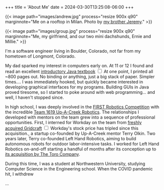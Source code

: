 +++
title = 'About Me'
date = 2024-03-30T13:25:08-06:00
+++

<section>

{{< image
  path="images/andrew.jpg"
  process="resize 900x q90"
  marginnote="Me on a rooftop in Milan. Photo by [my brother Jeremy](https://www.instagram.com/jeremyvisuals/)." >}}

{{< image
  path="images/group.jpg"
  process="resize 900x q90"
  marginnote="Me, my girlfriend, and our two mini dachshunds, Ernie and Millie." >}}

I'm a software engineer living in Boulder, Colorado, not far from my hometown of Longmont, Colorado.

My dad sparked my interest in computers early on. At 11 or 12 I found and read an excellent
[introductory Java textbook][1]
<label for="sn-java-textbook" class="margin-toggle sidenote-number"></label>
<input type="checkbox" id="sn-java-textbook" class="margin-toggle" />
<span class="sidenote">At one point, I printed all ~800 pages out. No binding or anything, just a big stack of paper.
Simpler times...</span>. I was immediately hooked, but quickly became interested in developing graphical interfaces for
my programs. Building GUIs in Java proved tiresome, so I started to poke around with web programming... and well, I
haven't stopped since.

In high school, I was deeply involved in the [FIRST Robotics Competition][2] with the incredible [Team 1619 Up-A-Creek
Robotics][3]. The relationships I developed with mentors on the team grew into a sequence of professional
opportunities. First, I interned for Workday on the team from [freshly acquired Gridcraft][4]
<label for="sn-workday" class="margin-toggle sidenote-number"></label>
<input type="checkbox" id="sn-workday" class="margin-toggle" />
<span class="sidenote">Workday's stock price has tripled since this acquisition.</span>, a startup co-founded by
Up-A-Creek mentor Terry Olkin. Two years later, Terry co-founded Left Hand Robotics, aiming to build autonomous robots
for outdoor labor-intensive tasks. I worked for Left Hand Robotics on-and-off starting a handful of months after its
conception up to [its acquisition by The Toro Company][5].

During this time, I was a student at Northwestern University, studying Computer Science in the Engineering school. When
the COVID pandemic hit, I withdrew

...

</section>

[1]: https://math.hws.edu/javanotes/
[2]: https://www.team1619.org/
[3]: https://www.team1619.org/
[4]: https://mergr.com/workday-acquires-gridcraft
[5]: https://www.thetorocompany.com/news-releases/news-release-details/toro-company-acquires-left-hand-robotics-inc
